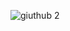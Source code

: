 
![giuthub 2](https://github.com/user-attachments/assets/f923a77f-7a33-4e76-adcd-011bf5144c28)

<!---
Jojoaventurier/Jojoaventurier is a ✨ special ✨ repository because its `README.md` (this file) appears on your GitHub profile.
You can click the Preview link to take a look at your changes.
--->
